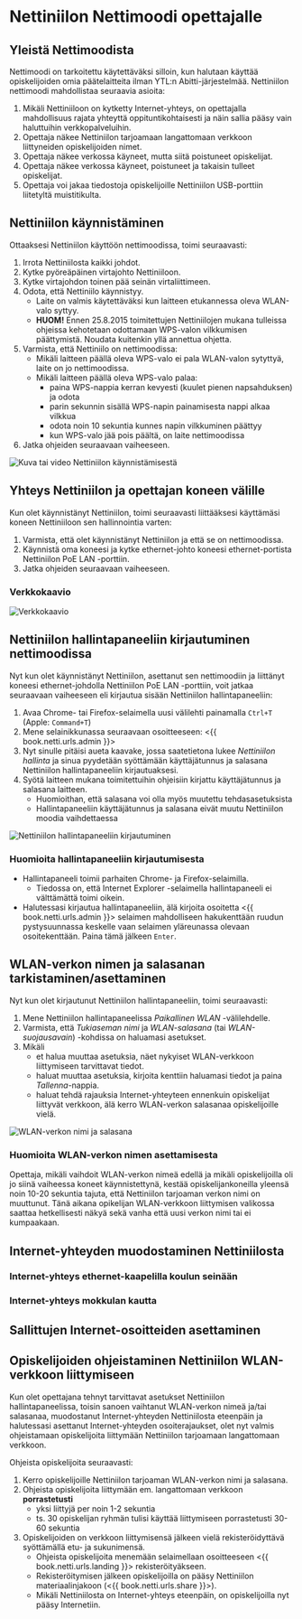 # Nettiniilon Nettimoodi opettajalle

## Yleistä Nettimoodista

Nettimoodi on tarkoitettu käytettäväksi silloin, kun halutaan käyttää opiskelijoiden omia päätelaitteita ilman YTL:n Abitti-järjestelmää. Nettiniilon nettimoodi mahdollistaa seuraavia asioita:

1. Mikäli Nettiniiloon on kytketty Internet-yhteys, on opettajalla mahdollisuus rajata yhteyttä oppituntikohtaisesti ja näin sallia pääsy vain haluttuihin verkkopalveluihin.
2. Opettaja näkee Nettiniilon tarjoamaan langattomaan verkkoon liittyneiden opiskelijoiden nimet.
3. Opettaja näkee verkossa käyneet, mutta siitä poistuneet opiskelijat.
4. Opettaja näkee verkossa käyneet, poistuneet ja takaisin tulleet opiskelijat.
5. Opettaja voi jakaa tiedostoja opiskelijoille Nettiniilon USB-porttiin liitetyltä muistitikulta.


## Nettiniilon käynnistäminen

Ottaaksesi Nettiniilon käyttöön nettimoodissa, toimi seuraavasti:

1. Irrota Nettiniilosta kaikki johdot.
2. Kytke pyöreäpäinen virtajohto Nettiniiloon.
3. Kytke virtajohdon toinen pää seinän virtaliittimeen.
4. Odota, että Nettiniilo käynnistyy.
	- Laite on valmis käytettäväksi kun laitteen etukannessa oleva WLAN-valo syttyy.
	- **HUOM!** Ennen 25.8.2015 toimitettujen Nettiniilojen mukana tulleissa ohjeissa kehotetaan odottamaan WPS-valon vilkkumisen päättymistä. Noudata kuitenkin yllä annettua ohjetta.
5. Varmista, että Nettiniilo on nettimoodissa:
	- Mikäli laitteen päällä oleva WPS-valo ei pala WLAN-valon sytyttyä, laite on jo nettimoodissa.
	- Mikäli laitteen päällä oleva WPS-valo palaa:
		- paina WPS-nappia kerran kevyesti (kuulet pienen napsahduksen) ja odota
		- parin sekunnin sisällä WPS-napin painamisesta nappi alkaa vilkkua
		- odota noin 10 sekuntia kunnes napin vilkkuminen päättyy
		- kun WPS-valo jää pois päältä, on laite nettimoodissa
6. Jatka ohjeiden seuraavaan vaiheeseen.

![Kuva tai video Nettiniilon käynnistämisestä](http://placehold.it/600x300 "Kuva tai video Nettiniilon käynnistämisestä")


## Yhteys Nettiniilon ja opettajan koneen välille

Kun olet käynnistänyt Nettiniilon, toimi seuraavasti liittääksesi käyttämäsi koneen Nettiniiloon sen hallinnointia varten:

1. Varmista, että olet käynnistänyt Nettiniilon ja että se on nettimoodissa.
4. Käynnistä oma koneesi ja kytke ethernet-johto koneesi ethernet-portista Nettiniilon PoE LAN -porttiin.
5. Jatka ohjeiden seuraavaan vaiheeseen.

### Verkkokaavio

![Verkkokaavio](http://placehold.it/600x300 "Verkkokaavio")


## Nettiniilon hallintapaneeliin kirjautuminen nettimoodissa

Nyt kun olet käynnistänyt Nettiniilon, asettanut sen nettimoodiin ja liittänyt koneesi ethernet-johdolla Nettiniilon PoE LAN -porttiin, voit jatkaa seuraavaan vaiheeseen eli kirjautua sisään Nettiniilon hallintapaneeliin:

1. Avaa Chrome- tai Firefox-selaimella uusi välilehti painamalla `Ctrl+T` (Apple: `Command+T`)
2. Mene selainikkunassa seuraavaan osoitteeseen: <{{ book.netti.urls.admin }}>
3. Nyt sinulle pitäisi aueta kaavake, jossa saatetietona lukee *Nettiniilon hallinta* ja sinua pyydetään syöttämään käyttäjätunnus ja salasana Nettiniilon hallintapaneeliin kirjautuaksesi.
4. Syötä laitteen mukana toimitettuihin ohjeisiin kirjattu käyttäjätunnus ja salasana laitteen.
	- Huomioithan, että salasana voi olla myös muutettu tehdasasetuksista
	- Hallintapaneeliin käyttäjätunnus ja salasana eivät muutu Nettiniilon moodia vaihdettaessa

![Nettiniilon hallintapaneeliin kirjautuminen](http://placehold.it/600x300 "Nettiniilon hallintapaneeliin kirjautuminen")

### Huomioita hallintapaneeliin kirjautumisesta

- Hallintapaneeli toimii parhaiten Chrome- ja Firefox-selaimilla.
	- Tiedossa on, että Internet Explorer -selaimella hallintapaneeli ei välttämättä toimi oikein.
- Halutessasi kirjautua hallintapaneeliin, älä kirjoita osoitetta <{{ book.netti.urls.admin }}> selaimen mahdolliseen hakukenttään ruudun pystysuunnassa keskelle vaan selaimen yläreunassa olevaan osoitekenttään. Paina tämä jälkeen `Enter`.


## WLAN-verkon nimen ja salasanan tarkistaminen/asettaminen

Nyt kun olet kirjautunut Nettiniilon hallintapaneeliin, toimi seuraavasti:

1. Mene Nettiniilon hallintapaneelissa *Paikallinen WLAN* -välilehdelle.
2. Varmista, että *Tukiaseman nimi* ja *WLAN-salasana* (tai *WLAN-suojausavain*) -kohdissa on haluamasi asetukset.
3. Mikäli
	- et halua muuttaa asetuksia, näet nykyiset WLAN-verkkoon liittymiseen tarvittavat tiedot.
	- haluat muuttaa asetuksia, kirjoita kenttiin haluamasi tiedot ja paina *Tallenna*-nappia.
	- haluat tehdä rajauksia Internet-yhteyteen ennenkuin opiskelijat liittyvät verkkoon, älä kerro WLAN-verkon salasanaa opiskelijoille vielä.

![WLAN-verkon nimi ja salasana](http://placehold.it/600x300 "WLAN-verkon nimi ja salasana")

### Huomioita WLAN-verkon nimen asettamisesta

Opettaja, mikäli vaihdoit WLAN-verkon nimeä edellä ja mikäli opiskelijoilla oli jo siinä vaiheessa koneet käynnistettynä, kestää opiskelijankoneilla yleensä noin 10-20 sekuntia tajuta, että Nettiniilon tarjoaman verkon nimi on muuttunut. Tänä aikana opikelijan WLAN-verkkoon liittymisen valikossa saattaa hetkellisesti näkyä sekä vanha että uusi verkon nimi tai ei kumpaakaan.



## Internet-yhteyden muodostaminen Nettiniilosta

### Internet-yhteys ethernet-kaapelilla koulun seinään

### Internet-yhteys mokkulan kautta


## Sallittujen Internet-osoitteiden asettaminen


## Opiskelijoiden ohjeistaminen Nettiniilon WLAN-verkkoon liittymiseen

Kun olet opettajana tehnyt tarvittavat asetukset Nettiniilon hallintapaneelissa, toisin sanoen vaihtanut WLAN-verkon nimeä ja/tai salasanaa, muodostanut Internet-yhteyden Nettiniilosta eteenpäin ja halutessasi asettanut Internet-yhteyden osoiterajaukset, olet nyt valmis ohjeistamaan opiskelijoita liittymään Nettiniilon tarjoamaan langattomaan verkkoon.

Ohjeista opiskelijoita seuraavasti:

1. Kerro opiskelijoille Nettiniilon tarjoaman WLAN-verkon nimi ja salasana.
2. Ohjeista opiskelijoita liittymään em. langattomaan verkkoon **porrastetusti**
	- yksi liittyjä per noin 1-2 sekuntia
	- ts. 30 opiskelijan ryhmän tulisi käyttää liittymiseen porrastetusti 30-60 sekuntia
3. Opiskelijoiden on verkkoon liittymisensä jälkeen vielä rekisteröidyttävä syöttämällä etu- ja sukunimensä.
	- Ohjeista opiskelijoita menemään selaimellaan osoitteeseen <{{ book.netti.urls.landing }}> rekisteröityäkseen.
	- Rekisteröitymisen jälkeen opiskelijoilla on pääsy Nettiniilon materiaalinjakoon (<{{ book.netti.urls.share }}>).
	- Mikäli Nettiniilosta on Internet-yhteys eteenpäin, on opiskelijoilla nyt pääsy Internetiin.

<!--
* Jos koulun koneilla käytössä proxy- eli välityspalvelin, on se otettava koneelta pois päältä, jotta Nettiniilon Netti-moodia voi käyttää
* Ohjeista hallintapaneeliin meno aina <{{ book.netti.urls.admin }}>, ei http://nettiniilo.lan
-->